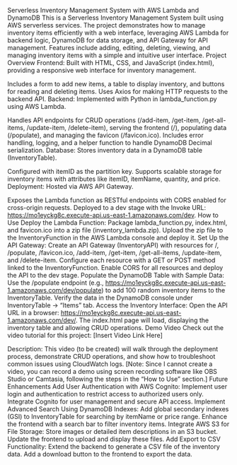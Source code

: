 Serverless Inventory Management System with AWS Lambda and DynamoDB
This is a Serverless Inventory Management System built using AWS serverless services. The project demonstrates how to manage inventory items efficiently with a web interface, leveraging AWS Lambda for backend logic, DynamoDB for data storage, and API Gateway for API management. Features include adding, editing, deleting, viewing, and managing inventory items with a simple and intuitive user interface.
Project Overview
Frontend: Built with HTML, CSS, and JavaScript (index.html), providing a responsive web interface for inventory management.

Includes a form to add new items, a table to display inventory, and buttons for reading and deleting items.
Uses Axios for making HTTP requests to the backend API.
Backend: Implemented with Python in lambda_function.py using AWS Lambda.

Handles API endpoints for CRUD operations (/add-item, /get-item, /get-all-items, /update-item, /delete-item), serving the frontend (/), populating data (/populate), and managing the favicon (/favicon.ico).
Includes error handling, logging, and a helper function to handle DynamoDB Decimal serialization.
Database: Stores inventory data in a DynamoDB table (InventoryTable).

Configured with itemID as the partition key.
Supports scalable storage for inventory items with attributes like itemID, itemName, quantity, and price.
Deployment: Hosted via AWS API Gateway.

Exposes the Lambda function as RESTful endpoints with CORS enabled for cross-origin requests.
Deployed to a dev stage with the Invoke URL: https://mo1eyckg8c.execute-api.us-east-1.amazonaws.com/dev.
How to Use
Deploy the Lambda Function:
Package lambda_function.py, index.html, and favicon.ico into a zip file (inventory_lambda.zip).
Upload the zip file to the InventoryFunction in the AWS Lambda console and deploy it.
Set Up the API Gateway:
Create an API Gateway (InventoryAPI) with resources for /, /populate, /favicon.ico, /add-item, /get-item, /get-all-items, /update-item, and /delete-item.
Configure each resource with a GET or POST method linked to the InventoryFunction.
Enable CORS for all resources and deploy the API to the dev stage.
Populate the DynamoDB Table with Sample Data:
Use the /populate endpoint (e.g., https://mo1eyckg8c.execute-api.us-east-1.amazonaws.com/dev/populate) to add 100 random inventory items to the InventoryTable.
Verify the data in the DynamoDB console under InventoryTable → “Items” tab.
Access the Inventory Interface:
Open the API URL in a browser: https://mo1eyckg8c.execute-api.us-east-1.amazonaws.com/dev/.
The index.html page will load, displaying the inventory table and allowing CRUD operations.
Demo Video
Check out the video tutorial for this project: [Insert Video Link Here]

Description: This video (to be created) will walk through the deployment process, demonstrate CRUD operations, and show how to troubleshoot common issues using CloudWatch logs. [Note: Since I cannot create a video, you can record a demo using screen recording software like OBS Studio or Camtasia, following the steps in the “How to Use” section.]
Future Enhancements
Add User Authentication with AWS Cognito:
Implement user login and authentication to restrict access to authorized users only.
Integrate Cognito for user management and secure API access.
Implement Advanced Search Using DynamoDB Indexes:
Add global secondary indexes (GSI) to InventoryTable for searching by itemName or price range.
Enhance the frontend with a search bar to filter inventory items.
Integrate AWS S3 for File Storage:
Store images or detailed item descriptions in an S3 bucket.
Update the frontend to upload and display these files.
Add Export to CSV Functionality:
Extend the backend to generate a CSV file of the inventory data.
Add a download button to the frontend to export the data.
